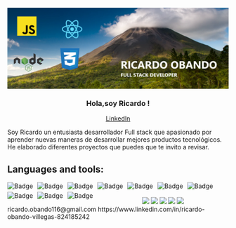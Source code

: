 <p align="center" width="300">
   <img align="center"  src="./banner-ricardo-github.png" />
   <h3 align="center">Hola,soy Ricardo !</h3>
   
  <div align="center">
    <a href="https://www.linkedin.com/in/ricardo-obando-villegas-824185242">
      LinkedIn
    </a>
  </div>
</p>
Soy Ricardo un entusiasta desarrollador Full stack que apasionado por aprender nuevas maneras de desarrollar mejores productos tecnológicos. He elaborado diferentes proyectos que puedes que te invito a revisar.

<h2>Languages and tools:</h2>
<img alt="Badge" style="float: left; margin-right: 10px; margin-bottom: 5px;" src="https://img.shields.io/badge/react%20-%2320232a.svg?&style=for-the-badge&logo=react&logoColor=%2361DAFB"/>

 <img alt="Badge" style="float: left; margin-right: 10px; margin-bottom: 5px;"  src="https://img.shields.io/badge/html5%20-%23E34F26.svg?&style=for-the-badge&logo=html5&logoColor=white"/> <img alt="Badge" style="float: left; margin-right: 10px; margin-bottom: 5px;"  src="https://img.shields.io/badge/css3%20-%231572B6.svg?&style=for-the-badge&logo=css3&logoColor=white"/>  <img alt="Badge" style="float: left; margin-right: 10px; margin-bottom: 5px;" src="https://img.shields.io/badge/Redux-593D88?style=for-the-badge&logo=redux&logoColor=white"/> <img alt="Badge" style="float: left; margin-right: 10px; margin-bottom: 5px;"  src="https://img.shields.io/badge/javascript%20-%23323330.svg?&style=for-the-badge&logo=javascript&logoColor=%23F7DF1E"/> <img alt="Badge" style="float: left; margin-right: 10px;margin-bottom: 5px;"  src="https://img.shields.io/badge/node.js%20-%2343853D.svg?&style=for-the-badge&logo=node.js&logoColor=white"/> 
 
 <img alt="Badge" style="float: left; margin-right: 10px;margin-bottom: 5px;"  src="https://img.shields.io/badge/tailwind%20-06B6D4.svg?&style=for-the-badge&logo=tailwindcss&logoColor=white"/> <img alt="Badge" style="float: left; margin-right: 10px;"  src ="https://img.shields.io/badge/Postgresql-royalblue.svg?&style=for-the-badge&logo=postgresql&logoColor=white"/><img alt="Badge" style="float: left; margin-right: 10px;"  src="https://img.shields.io/badge/git%20-%23F05033.svg?&style=for-the-badge&logo=git&logoColor=white"/> <img alt="Badge" style="float: left; margin-right: 10px;" src="https://img.shields.io/badge/sequelize-323330?style=for-the-badge&logo=sequelize&logoColor=blue"/>

<br>
<br>
<div align="center">
<img src="http://github-profile-summary-cards.vercel.app/api/cards/profile-details?username=richiobando&theme=solarized_dark">
<img src="http://github-profile-summary-cards.vercel.app/api/cards/repos-per-language?username=richiobando&theme=solarized_dark">
<img src="http://github-profile-summary-cards.vercel.app/api/cards/most-commit-language?username=richiobando&theme=solarized_dark">
<img src="http://github-profile-summary-cards.vercel.app/api/cards/stats?username=richiobando&theme=solarized_dark&hide+stars">
<img src="http://github-profile-summary-cards.vercel.app/api/cards/productive-time?username=richiobando&theme=solarized_dark&utcOffset=8">
	
</div>
ricardo.obando116@gmail.com
https://www.linkedin.com/in/ricardo-obando-villegas-824185242